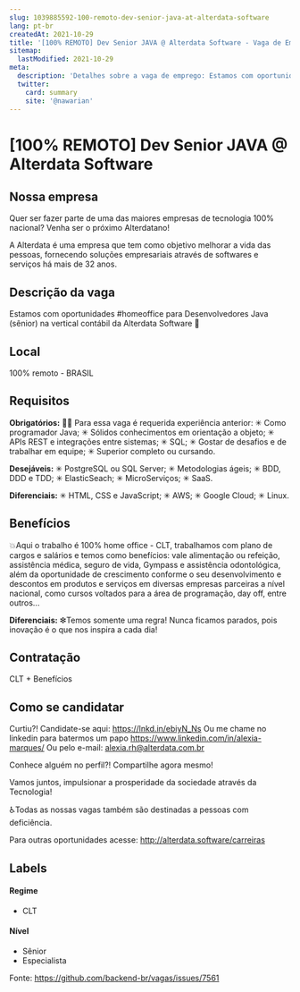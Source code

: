 ```yaml
---
slug: 1039885592-100-remoto-dev-senior-java-at-alterdata-software
lang: pt-br
createdAt: 2021-10-29
title: '[100% REMOTO] Dev Senior JAVA @ Alterdata Software - Vaga de Emprego'
sitemap:
  lastModified: 2021-10-29
meta:
  description: 'Detalhes sobre a vaga de emprego: Estamos com oportunidades #homeoffice para Desenvolvedores Java (sênior) na vertical contábil da Alterdata Software 💙'
  twitter:
    card: summary
    site: '@nawarian'
---
```


# [100% REMOTO] Dev Senior JAVA @ Alterdata Software

## Nossa empresa

Quer ser fazer parte de uma das maiores empresas de tecnologia 100% nacional? Venha ser o próximo Alterdatano!

A Alterdata é uma empresa que tem como objetivo melhorar a vida das pessoas, fornecendo soluções empresariais através de softwares e serviços há mais de 32 anos.

## Descrição da vaga

Estamos com oportunidades #homeoffice para Desenvolvedores Java (sênior) na vertical contábil da Alterdata Software 💙

## Local

100% remoto - BRASIL

## Requisitos

**Obrigatórios:**
💼😎 Para essa vaga é requerida experiência anterior:
✳ Como programador Java;
✳ Sólidos conhecimentos em orientação a objeto;
✳ APIs REST e integrações entre sistemas;
✳ SQL;
✳ Gostar de desafios e de trabalhar em equipe;
✳ Superior completo ou cursando.

**Desejáveis:**
✳ PostgreSQL ou SQL Server;
✳ Metodologias ágeis;
✳ BDD, DDD e TDD;
✳ ElasticSeach;
✳ MicroServiços;
✳ SaaS.


**Diferenciais:**
✳ HTML, CSS e JavaScript;
✳ AWS;
✳ Google Cloud;
✳ Linux.

## Benefícios

💥Aqui o trabalho é 100% home office - CLT, trabalhamos com plano de cargos e salários e temos como benefícios: vale alimentação ou refeição, assistência médica, seguro de vida, Gympass e assistência odontológica, além da oportunidade de crescimento conforme o seu desenvolvimento e descontos em produtos e serviços em diversas empresas parceiras a nível nacional, como cursos voltados para a área de programação, day off, entre outros...

**Diferenciais:**
❇Temos somente uma regra! Nunca ficamos parados, pois inovação é o que nos inspira a cada dia!

## Contratação

CLT + Benefícios

## Como se candidatar

Curtiu?! Candidate-se aqui: https://lnkd.in/ebiyN_Ns
Ou me chame no linkedin para batermos um papo https://www.linkedin.com/in/alexia-marques/
Ou pelo e-mail: alexia.rh@alterdata.com.br

Conhece alguém no perfil?! Compartilhe agora mesmo!

Vamos juntos, impulsionar a prosperidade da sociedade através da Tecnologia!

♿Todas as nossas vagas também são destinadas a pessoas com deficiência.

Para outras oportunidades acesse: http://alterdata.software/carreiras

## Labels

#### Regime
- CLT

#### Nível
- Sênior
- Especialista




Fonte: https://github.com/backend-br/vagas/issues/7561
